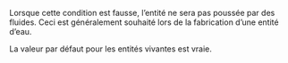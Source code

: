 Lorsque cette condition est fausse, l’entité ne sera pas poussée par des fluides. Ceci est généralement souhaité lors de la fabrication d’une entité d’eau.

La valeur par défaut pour les entités vivantes est vraie.
